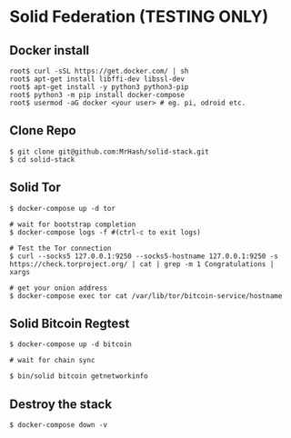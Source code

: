 # Solid Federation (TESTING ONLY)

## Docker install
```
root$ curl -sSL https://get.docker.com/ | sh
root$ apt-get install libffi-dev libssl-dev
root$ apt-get install -y python3 python3-pip
root$ python3 -m pip install docker-compose
root$ usermod -aG docker <your user> # eg. pi, odroid etc.
```

## Clone Repo
```
$ git clone git@github.com:MrHash/solid-stack.git
$ cd solid-stack
```

## Solid Tor
```
$ docker-compose up -d tor

# wait for bootstrap completion
$ docker-compose logs -f #(ctrl-c to exit logs)

# Test the Tor connection
$ curl --socks5 127.0.0.1:9250 --socks5-hostname 127.0.0.1:9250 -s https://check.torproject.org/ | cat | grep -m 1 Congratulations | xargs

# get your onion address
$ docker-compose exec tor cat /var/lib/tor/bitcoin-service/hostname
```

## Solid Bitcoin Regtest
```
$ docker-compose up -d bitcoin

# wait for chain sync

$ bin/solid bitcoin getnetworkinfo
```

## Destroy the stack
```
$ docker-compose down -v
```